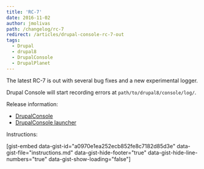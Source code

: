 ```yaml
---
title: 'RC-7'
date: 2016-11-02
author: jmolivas
path: /changelog/rc-7
redirect: /articles/drupal-console-rc-7-out
tags:
  - Drupal
  - drupal8
  - DrupalConsole
  - DrupalPlanet
---
```


The latest RC-7 is out with several bug fixes and a new experimental logger.

Drupal Console will start recording errors at `path/to/drupal8/console/log/`.

Release information:

- [DrupalConsole](https://github.com/hechoendrupal/DrupalConsole/releases/tag/1.0.0-rc7)
- [DrupalConsole launcher](https://github.com/hechoendrupal/drupal-console-launcher/releases/tag/1.0.0-rc7)

Instructions:

\[gist-embed data-gist-id="a0970e1ea252ecb852fe8c7182d85d3e" data-gist-file="instructions.md" data-gist-hide-footer="true" data-gist-hide-line-numbers="true" data-gist-show-loading="false"\]
